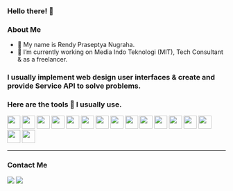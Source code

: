 ### Hello there! 👋
<h3>About Me</h3>
<ul>
  <li>🧑 My name is Rendy Praseptya Nugraha.</li>
  <li>💼 I’m currently working on Media Indo Teknologi (MIT), Tech Consultant & as a freelancer.</li>
</ul>
<h3>I usually implement web design user interfaces & create and provide Service API to solve problems.</h3>
<h3>Here are the tools 🧰 I usually use.</h3>
  <p>
  <img src="https://cdn.jsdelivr.net/gh/devicons/devicon/icons/visualstudio/visualstudio-plain.svg" height="30" width="30"/>
  <img src="https://cdn.jsdelivr.net/gh/devicons/devicon/icons/vscode/vscode-original.svg" height="30" width="30">    
  <img src="https://cdn.jsdelivr.net/gh/devicons/devicon/icons/html5/html5-original.svg" height="30" width="30"/>
  <img src="https://cdn.jsdelivr.net/gh/devicons/devicon/icons/css3/css3-original.svg" height="30" width="30"/>        
  <img src="https://cdn.jsdelivr.net/gh/devicons/devicon/icons/javascript/javascript-original.svg" height="30" width="30"/>
  <img src="https://cdn.jsdelivr.net/gh/devicons/devicon/icons/php/php-original.svg" height="30" width="30"/>
  <img src="https://cdn.jsdelivr.net/gh/devicons/devicon/icons/csharp/csharp-original.svg" height="30" width="30"/>
  <img src="https://cdn.jsdelivr.net/gh/devicons/devicon/icons/bootstrap/bootstrap-original.svg" height="30" width="30"/>
  <img src="https://cdn.jsdelivr.net/gh/devicons/devicon/icons/codeigniter/codeigniter-plain.svg" height="30" width="30"/>
  <img src="https://cdn.jsdelivr.net/gh/devicons/devicon/icons/laravel/laravel-plain.svg" height="30" width="30"/>
  <img src="https://cdn.jsdelivr.net/gh/devicons/devicon/icons/dotnetcore/dotnetcore-original.svg" height="30" width="30"/>
  <img src="https://cdn.jsdelivr.net/gh/devicons/devicon/icons/composer/composer-original.svg" height="30" width="30"/>        
  <img src="https://cdn.jsdelivr.net/gh/devicons/devicon/icons/microsoftsqlserver/microsoftsqlserver-plain.svg" height="30" width="30"/>    <img src="https://cdn.jsdelivr.net/gh/devicons/devicon/icons/postgresql/postgresql-original.svg" height="30" width="30"/>
  <img src="https://cdn.jsdelivr.net/gh/devicons/devicon/icons/mysql/mysql-original-wordmark.svg" height="30" width="30"/>
  <img src="https://cdn.jsdelivr.net/gh/devicons/devicon/icons/git/git-original.svg" height="30" width="30"/>        
  </p>
  <hr>
  <h3>Contact Me</h3>
  <p>
    <a href="" target="_blank"><img src="https://img.shields.io/badge/Instagram-E4405F?style=for-the-badge&logo=instagram&logoColor=white"></a>
    <a href="" target="_blank"><img src="https://img.shields.io/badge/LinkedIn-0077B5?style=for-the-badge&logo=linkedin&logoColor=white"></a>
  </p>
<!--<ol type="number">-->
  <!-- <li>I usually identify areas in a business process that need improvement. I will conduct a thorough analysis, collect data, and evaluate existing processes. After that, I will design solutions that integrate information technology, such as the use of relevant web applications, digital platforms, and automation systems.</li> -->
  
<!--</ol>-->
<!--
**Renddevs/Renddevs** is a ✨ _special_ ✨ repository because its `README.md` (this file) appears on your GitHub profile.

Here are some ideas to get you started:

- 🔭 I’m currently working on ...
- 🌱 I’m currently learning ...
- 👯 I’m looking to collaborate on ...
- 🤔 I’m looking for help with ...
- 💬 Ask me about ...
- 📫 How to reach me: ...
- 😄 Pronouns: ...
- ⚡ Fun fact: ...
-->

